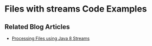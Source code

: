 # Files with streams Code Examples
 
## Related Blog Articles

* [Processing Files using Java 8 Streams](https://reflectoring.io/logging-levels/)

